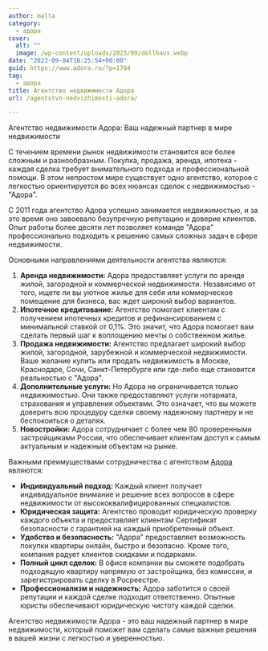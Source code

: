 ```yaml
---
author: malta
category:
  - адора
cover:
  alt: ""
  image: /wp-content/uploads/2023/09/dollhaus.webp
date: "2023-09-04T18:25:54+00:00"
guid: https://www.adora.ru/?p=1784
tag:
  - адора
title: Агентство недвижимости Адора
url: /agentstvo-nedvizhimosti-adora/

---
```

Агентство недвижимости Адора: Ваш надежный партнер в мире недвижимости

С течением времени рынок недвижимости становится все более сложным и разнообразным. Покупка, продажа, аренда, ипотека \- каждая сделка требует внимательного подхода и профессиональной помощи. В этом непростом мире существует одно агентство, которое с легкостью ориентируется во всех нюансах сделок с недвижимостью \- "Адора".

С 2011 года агентство Адора успешно занимается недвижимостью, и за это время оно завоевало безупречную репутацию и доверие клиентов. Опыт работы более десяти лет позволяет команде "Адора" профессионально подходить к решению самых сложных задач в сфере недвижимости.

Основными направлениями деятельности агентства являются:

1. **Аренда недвижимости:** Адора предоставляет услуги по аренде жилой, загородной и коммерческой недвижимости. Независимо от того, ищете ли вы уютное жилье для себя или коммерческое помещение для бизнеса, вас ждет широкий выбор вариантов.
1. **Ипотечное кредитование:** Агентство помогает клиентам с получением ипотечных кредитов и рефинансированием с минимальной ставкой от 0,1%. Это значит, что Адора помогает вам сделать первый шаг к воплощению мечты о собственном жилье.
1. **Продажа недвижимости:** Агентство предлагает широкий выбор жилой, загородной, зарубежной и коммерческой недвижимости. Ваше желание купить или продать недвижимость в Москве, Краснодаре, Сочи, Санкт-Петербурге или где-либо еще становится реальностью с "Адора".
1. **Дополнительные услуги:** Но Адора не ограничивается только недвижимостью. Они также предоставляют услуги нотариата, страхования и управления объектами. Это означает, что вы можете доверить всю процедуру сделки своему надежному партнеру и не беспокоиться о деталях.
1. **Новостройки:** Адора сотрудничает с более чем 80 проверенными застройщиками России, что обеспечивает клиентам доступ к самым актуальным и надежным объектам на рынке.

Важными преимуществами сотрудничества с агентством [Адора](https://www.cian.ru/company/88280570/) являются:

- **Индивидуальный подход:** Каждый клиент получает индивидуальное внимание и решение всех вопросов в сфере недвижимости от высококвалифицированных специалистов.
- **Юридическая защита:** Агентство проводит юридическую проверку каждого объекта и предоставляет клиентам Сертификат безопасности с гарантией на каждый приобретенный объект.
- **Удобство и безопасность:** "Адора" предоставляет возможность покупки квартиры онлайн, быстро и безопасно. Кроме того, компания радует клиентов скидками и подарками.
- **Полный цикл сделок:** В офисе компании вы сможете подобрать подходящую квартиру напрямую от застройщика, без комиссии, и зарегистрировать сделку в Росреестре.
- **Профессионализм и надежность:** Адора заботится о своей репутации и каждой сделке подходит ответственно. Опытные юристы обеспечивают юридическую чистоту каждой сделки.

Агентство недвижимости Адора \- это ваш надежный партнер в мире недвижимости, который поможет вам сделать самые важные решения в вашей жизни с легкостью и уверенностью.
